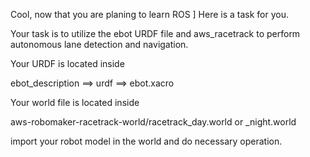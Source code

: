 Cool, now that you are planing to learn ROS ]
Here is a task for you.

Your task is to utilize the ebot URDF file and aws_racetrack to perform autonomous lane detection and navigation.

Your URDF is located inside

ebot_description ==> urdf ==> ebot.xacro

Your world file is located inside 

aws-robomaker-racetrack-world/racetrack_day.world or _night.world


import your robot model in the world and do necessary operation.



